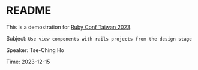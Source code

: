 # README

This is a demostration for [Ruby Conf Taiwan 2023](https://2023.rubyconf.tw/#schedule).

Subject: `Use view components with rails projects from the design stage`

Speaker: Tse-Ching Ho

Time: 2023-12-15
